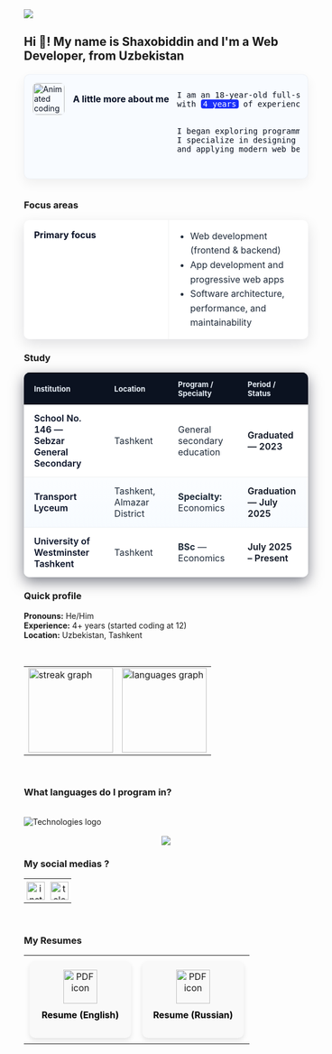 <div>
  <img src="https://github.com/lUkAC1234/readmefileDependencies/blob/main/images/svg/banner.svg">
</div>
<h2>Hi 👋! My name is Shaxobiddin and I'm a Web Developer, from Uzbekistan</h2>
<article aria-label="Profile of Shaxobiddin">
  <div
    role="region"
    aria-label="More about me"
    style="max-width:900px;margin:20px auto 36px auto;font-family: Inter, system-ui, -apple-system, 'Segoe UI', Roboto, Arial, sans-serif;color:#0b1220;"
  >
    <div
      style="display:flex;gap:14px;align-items:flex-start;background:#f8fbff;border:1px solid rgba(11,17,28,0.04);padding:14px;border-radius:10px;box-shadow:0 8px 20px rgba(2,6,23,0.06);"
    >
      <div style="display:flex;gap:14px;align-items:center;flex:0 0 auto;">
        <img
          src="https://media.giphy.com/media/VgCDAzcKvsR6OM0uWg/giphy.gif"
          alt="Animated coding gif"
          width="56"
          height="56"
          style="border-radius:8px;flex:0 0 56px;object-fit:cover;border:1px solid rgba(11,17,28,0.03);"
        />
        <h3 style="margin:0;font-size:16px;font-weight:700;color:#071026;line-height:1.1;">
          A little more about me
        </h3>
      </div>
      <pre>
I am an 18-year-old full-stack developer from Tashkent, Uzbekistan, 
with <mark style="background:#1A2FFB;color:#FFFFFF;padding:0 4px;border-radius:4px;">4 years</mark> of experience building reliable web applications.
<br>          
I began exploring programming at age 12 — what started as curiosity quickly became a focused professional path.
I specialize in designing maintainable, user-centered solutions, improving performance,
and applying modern web best practices to solve real problems.
      </pre>
    </div>
  </div>
  <h3>Focus areas</h3>
  <table
    style="width:100%;max-width:900px;border-collapse:separate;border-spacing:0;font-family:Inter, system-ui, -apple-system, 'Segoe UI', Roboto, Arial;box-shadow:0 8px 24px rgba(2,6,23,0.12);border-radius:10px;overflow:hidden;"
    aria-label="Focus areas table for Shaxobiddin"
  >
    <tbody>
      <tr style="background:#ffffff;">
        <td style="padding:16px 18px;color:#071026;font-weight:700;width:220px;border-right:1px solid rgba(11,17,28,0.06);vertical-align:top">Primary focus</td>
        <td style="padding:16px 18px;color:#1f2b3a;line-height:1.6;vertical-align:top">
          <ul style="margin:0;padding-left:20px;">
            <li>Web development (frontend &amp; backend)</li>
            <li>App development and progressive web apps</li>
            <li>Software architecture, performance, and maintainability</li>
          </ul>
        </td>
      </tr>
    </tbody>
  </table>
  <h3>Study</h3>
  <table
    style="width:100%;max-width:900px;border-collapse:separate;border-spacing:0;font-family:Inter, system-ui, -apple-system, 'Segoe UI', Roboto, Arial;box-shadow:0 8px 24px rgba(2,6,23,0.5);border-radius:10px;overflow:hidden;"
    aria-label="Study history table for Shaxobiddin"
  >
    <thead>
      <tr>
        <th style="text-align:left;padding:12px 18px;background:#0b1220;color:#e6eef6;font-size:13px">Institution</th>
        <th style="text-align:left;padding:12px 18px;background:#0b1220;color:#e6eef6;font-size:13px">Location</th>
        <th style="text-align:left;padding:12px 18px;background:#0b1220;color:#e6eef6;font-size:13px">Program / Specialty</th>
        <th style="text-align:left;padding:12px 18px;background:#0b1220;color:#e6eef6;font-size:13px">Period / Status</th>
      </tr>
    </thead>
    <tbody>
      <tr style="background:#ffffff;">
        <td style="padding:14px 18px;border-bottom:1px solid rgba(11,17,28,0.06);font-weight:600;color:#071026">School No. 146 — Sebzar General Secondary</td>
        <td style="padding:14px 18px;border-bottom:1px solid rgba(11,17,28,0.06);color:#1f2b3a">Tashkent</td>
        <td style="padding:14px 18px;border-bottom:1px solid rgba(11,17,28,0.06);color:#1f2b3a">General secondary education</td>
        <td style="padding:14px 18px;border-bottom:1px solid rgba(11,17,28,0.06);color:#0b1220;font-weight:600">Graduated — 2023</td>
      </tr>
      <tr style="background:linear-gradient(180deg,#fbfdff,#f7fbff);">
        <td style="padding:14px 18px;border-bottom:1px solid rgba(11,17,28,0.04);font-weight:600;color:#071026">Transport Lyceum</td>
        <td style="padding:14px 18px;border-bottom:1px solid rgba(11,17,28,0.04);color:#1f2b3a">Tashkent, Almazar District</td>
        <td style="padding:14px 18px;border-bottom:1px solid rgba(11,17,28,0.04);color:#1f2b3a"><strong>Specialty:</strong> Economics</td>
        <td style="padding:14px 18px;border-bottom:1px solid rgba(11,17,28,0.04);color:#0b1220;font-weight:600">Graduation — July 2025</td>
      </tr>
      <tr style="background:#ffffff;">
        <td style="padding:14px 18px;color:#071026;font-weight:600">University of Westminster Tashkent</td>
        <td style="padding:14px 18px;color:#1f2b3a">Tashkent</td>
        <td style="padding:14px 18px;color:#1f2b3a"><strong>BSc</strong> — Economics</td>
        <td style="padding:14px 18px;color:#0b1220;font-weight:600">July 2025 – Present</td>
      </tr>
    </tbody>
  </table>
  <h3>Quick profile</h3>
  <p>
    <strong>Pronouns:</strong> He/Him<br>
    <strong>Experience:</strong> 4+ years (started coding at 12)<br>
    <strong>Location:</strong> Uzbekistan, Tashkent
  </p>
</article>
<br/>
<table>
<tr>
<td><img src="https://streak-stats.demolab.com?user=lUkAC1234&locale=en&mode=weekly&theme=vue&hide_border=false&border_radius=5" height="150" alt="streak graph" /></td>
<td><img src="https://github-readme-stats.vercel.app/api/top-langs?username=lUkAC1234&locale=en&layout=compact&card_width=320&langs_count=4&theme=vue&hide_border=false" height="150" alt="languages graph" /></td>
</tr>
</table>
<br/>
<h3>What languages do I program in?</h3>
<br/>
<div>
  <img src="https://github.com/lUkAC1234/readmefileDependencies/blob/main/images/svg/technologiesNew%201.svg" alt="Technologies logo" />
</div>
<br/>
<div align="center">
  <img src="https://github.com/lUkAC1234/readmefileDependencies/blob/main/images/gif/githubProfileGif.gif"  />
</div>
<h3>My social medias ?</h3>
<table>
  <tr>
    <td align="center" style="padding: 5px;">
      <a href="https://www.instagram.com/zukhriddinov.sh/" target="_blank">
        <img src="https://github.com/lUkAC1234/readmefileDependencies/raw/main/images/svg/instagram.svg" width="32" height="32" alt="instagram logo" />
      </a>
    </td>
    <td align="center" style="padding: 5px;">
      <a href="https://t.me/lUkACENkO1" target="_blank">
        <img src="https://github.com/lUkAC1234/readmefileDependencies/raw/main/images/svg/telegram.svg" width="32" height="32" alt="telegram logo" />
      </a>
    </td>
  </tr>
</table>
<br/>
<h3>My Resumes</h3>
<table>
  <tr>
    <td align="center" style="padding: 10px;">
      <a href="https://github.com/lUkAC1234/readmefileDependencies/raw/main/images/pdf/ResumeEnglish.pdf" download
         style="display: flex; flex-direction: column; align-items: center; text-decoration: none; background: #f9f9f9; border-radius: 10px; padding: 15px; box-shadow: 0 4px 8px rgba(0,0,0,0.1); width: 150px;">
        <img src="https://github.com/lUkAC1234/readmefileDependencies/raw/main/images/svg/pdf.svg" height="60" alt="PDF icon" />
        <p style="margin-top: 10px; font-weight: bold; color: #000;">Resume (English)</p>
      </a>
    </td>
    <td align="center" style="padding: 10px;">
      <a href="https://github.com/lUkAC1234/readmefileDependencies/raw/main/images/pdf/%D0%A0%D0%B5%D0%B7%D1%8E%D0%BC%D0%B5%D0%A0%D1%83%D1%81%D1%81%D0%BA%D0%B8%D0%B9.pdf" download
         style="display: flex; flex-direction: column; align-items: center; text-decoration: none; background: #f9f9f9; border-radius: 10px; padding: 15px; box-shadow: 0 4px 8px rgba(0,0,0,0.1); width: 150px;">
        <img src="https://github.com/lUkAC1234/readmefileDependencies/raw/main/images/svg/pdf.svg" height="60" alt="PDF icon" />
        <p style="margin-top: 10px; font-weight: bold; color: #000;">Resume (Russian)</p>
      </a>
    </td>
  </tr>
</table>


